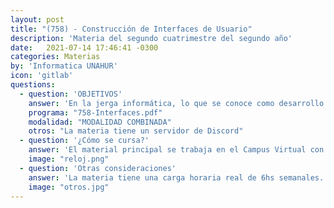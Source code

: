 ```yaml
---
layout: post
title: "(758) - Construcción de Interfaces de Usuario"
description: 'Materia del segundo cuatrimestre del segundo año'
date:   2021-07-14 17:46:41 -0300
categories: Materias
by: 'Informatica UNAHUR'
icon: 'gitlab'
questions:
  - question: 'OBJETIVOS'
    answer: 'En la jerga informática, lo que se conoce como desarrollo Front-end, esta materia abarca diferentes aspectos desde conceptos básico (introductorios) sobre el diseño de experiencias de usuario (UX) hasta las cuestiones técnicas que permiten abordar el uso de herramientas avanzadas para lograr mejores interfaces. Se trabaja con Javascript, React, html, css, flex.'
    programa: "758-Interfaces.pdf"
    modalidad: "MODALIDAD COMBINADA"
    otros: "La materia tiene un servidor de Discord"
  - question: '¿Cómo se cursa?'
    answer: 'El material principal se trabaja en el Campus Virtual con contenidos y actividades para desarrollar. Cada tema implica realizar alguna actividad práctica y hay consultas y clases sincrónicas o presenciales. Las clases virtuales quedan grabadas y se suben al campus.'
    image: "reloj.png"
  - question: 'Otras consideraciones'
    answer: 'La materia tiene una carga horaria real de 6hs semanales. Requiere mucha dedicación práctica, instalar recursos, explorar diferentes opciones y no dejar pasar el tiempo porque las actividades son de conocimiento acumulativo.'
    image: "otros.jpg"
---
```

